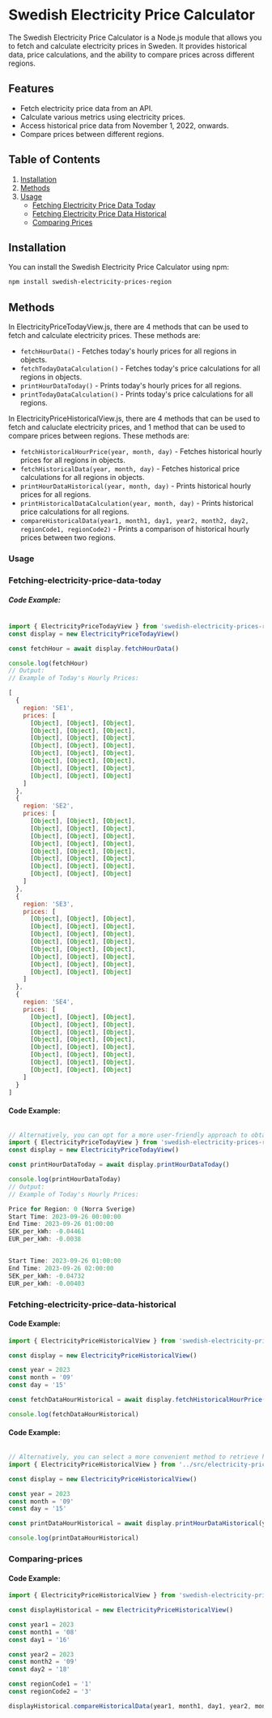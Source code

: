 # Swedish Electricity Price Calculator

The Swedish Electricity Price Calculator is a Node.js module that allows you to fetch and calculate electricity prices in Sweden. It provides historical data, price calculations, and the ability to compare prices across different regions.

## Features

- Fetch electricity price data from an API.
- Calculate various metrics using electricity prices.
- Access historical price data from November 1, 2022, onwards.
- Compare prices between different regions.

## Table of Contents

1. [Installation](#installation)
2. [Methods](#methods)
3. [Usage](#usage)
   - [Fetching Electricity Price Data Today](#fetching-electricity-price-data)
   - [Fetching Electricity Price Data Historical](#fetching-electricity-price-data-historical)
   - [Comparing Prices](#comparing-prices)

## Installation

You can install the Swedish Electricity Price Calculator using npm:

```bash
npm install swedish-electricity-prices-region
```

## Methods
In ElectricityPriceTodayView.js, there are 4 methods that can be used to fetch and calculate electricity prices. These methods are:

- `fetchHourData()` - Fetches today's hourly prices for all regions in objects.
- `fetchTodayDataCalculation()` - Fetches today's price calculations for all regions in objects.
- `printHourDataToday()` - Prints today's hourly prices for all regions.
- `printTodayDataCalculation()` - Prints today's price calculations for all regions.

In ElectricityPriceHistoricalView.js, there are 4 methods that can be used to fetch and caluclate electricity prices, and 1 method that can be used to compare prices between regions. These methods are:

- `fetchHistoricalHourPrice(year, month, day)` - Fetches historical hourly prices for all regions in objects.
- `fetchHistoricalData(year, month, day)` - Fetches historical price calculations for all regions in objects.
- `printHourDataHistorical(year, month, day)` - Prints historical hourly prices for all regions.
- `printHistoricalDataCalculation(year, month, day)` - Prints historical price calculations for all regions.
- `compareHistoricalData(year1, month1, day1, year2, month2, day2, regionCode1, regionCode2)` - Prints a comparison of historical hourly prices between two regions.

### Usage 

### Fetching-electricity-price-data-today

##### Code Example:
```javascript

import { ElectricityPriceTodayView } from 'swedish-electricity-prices-region/src/index.js'
const display = new ElectricityPriceTodayView()

const fetchHour = await display.fetchHourData()

console.log(fetchHour)
// Output:
// Example of Today's Hourly Prices:

[
  {
    region: 'SE1',
    prices: [
      [Object], [Object], [Object],
      [Object], [Object], [Object],
      [Object], [Object], [Object],
      [Object], [Object], [Object],
      [Object], [Object], [Object],
      [Object], [Object], [Object],
      [Object], [Object], [Object],
      [Object], [Object], [Object]
    ]
  },
  {
    region: 'SE2',
    prices: [
      [Object], [Object], [Object],
      [Object], [Object], [Object],
      [Object], [Object], [Object],
      [Object], [Object], [Object],
      [Object], [Object], [Object],
      [Object], [Object], [Object],
      [Object], [Object], [Object],
      [Object], [Object], [Object]
    ]
  },
  {
    region: 'SE3',
    prices: [
      [Object], [Object], [Object],
      [Object], [Object], [Object],
      [Object], [Object], [Object],
      [Object], [Object], [Object],
      [Object], [Object], [Object],
      [Object], [Object], [Object],
      [Object], [Object], [Object],
      [Object], [Object], [Object]
    ]
  },
  {
    region: 'SE4',
    prices: [
      [Object], [Object], [Object],
      [Object], [Object], [Object],
      [Object], [Object], [Object],
      [Object], [Object], [Object],
      [Object], [Object], [Object],
      [Object], [Object], [Object],
      [Object], [Object], [Object],
      [Object], [Object], [Object]
    ]
  }
]
```

#### Code Example:
```javascript

// Alternatively, you can opt for a more user-friendly approach to obtain today's hourly prices for all regions.
import { ElectricityPriceTodayView } from 'swedish-electricity-prices-region/src/index.js'
const display = new ElectricityPriceTodayView()

const printHourDataToday = await display.printHourDataToday()

console.log(printHourDataToday)
// Output:
// Example of Today's Hourly Prices:

Price for Region: 0 (Norra Sverige)
Start Time: 2023-09-26 00:00:00
End Time: 2023-09-26 01:00:00
SEK_per_kWh: -0.04461
EUR_per_kWh: -0.0038


Start Time: 2023-09-26 01:00:00
End Time: 2023-09-26 02:00:00
SEK_per_kWh: -0.04732
EUR_per_kWh: -0.00403

```

### Fetching-electricity-price-data-historical

#### Code Example:
```javascript
import { ElectricityPriceHistoricalView } from 'swedish-electricity-prices-region/src/index.js'

const display = new ElectricityPriceHistoricalView()

const year = 2023
const month = '09'
const day = '15'

const fetchDataHourHistorical = await display.fetchHistoricalHourPrice(year, month, day)

console.log(fetchDataHourHistorical)


```
#### Code Example:
```javascript

// Alternatively, you can select a more convenient method to retrieve historical hourly prices for all regions on the date you've chosen.
import { ElectricityPriceHistoricalView } from '../src/electricity-price-historical-view.js'

const display = new ElectricityPriceHistoricalView()

const year = 2023
const month = '09'
const day = '15'

const printDataHourHistorical = await display.printHourDataHistorical(year, month, day)

console.log(printDataHourHistorical)

```

### Comparing-prices

#### Code Example:
```javascript
import { ElectricityPriceHistoricalView } from 'swedish-electricity-prices-region/src/index.js'

const displayHistorical = new ElectricityPriceHistoricalView()

const year1 = 2023
const month1 = '08'
const day1 = '16'

const year2 = 2023
const month2 = '09'
const day2 = '18'

const regionCode1 = '1'
const regionCode2 = '3'

displayHistorical.compareHistoricalData(year1, month1, day1, year2, month2, day2, regionCode1, regionCode2)

```



